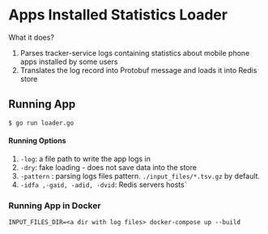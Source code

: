 # Apps Installed Statistics Loader
What it does?
1) Parses tracker-service logs containing statistics about mobile phone apps installed by some users
2) Translates the log record into Protobuf message and loads it into Redis store

## Running App

```$ go run loader.go```

#### Running Options

1) ```-log```: a file path to write the app logs in
2) ```-dry```: fake loading - does not save data into the store
3) ```-pattern``` : parsing logs files pattern. ```./input_files/*.tsv.gz``` by default.
4) ```-idfa ,-gaid, -adid, -dvid```: Redis servers hosts`

### Running App in Docker

```INPUT_FILES_DIR=<a dir with log files> docker-compose up --build```
